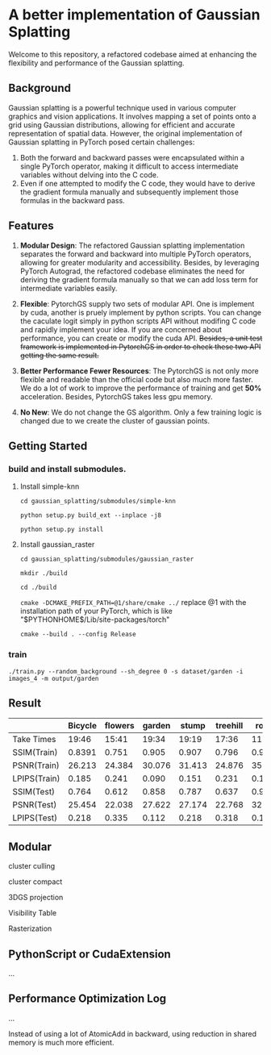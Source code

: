 # A better implementation of Gaussian Splatting
Welcome to this repository, a refactored codebase aimed at enhancing the  flexibility and performance of the Gaussian splatting.

## Background
Gaussian splatting is a powerful technique used in various computer graphics and vision applications. It involves mapping a set of points onto a grid using Gaussian distributions, allowing for efficient and accurate representation of spatial data. However, the original implementation of Gaussian splatting in PyTorch posed certain challenges: 

1. Both the forward and backward passes were encapsulated within a single PyTorch operator, making it difficult to access intermediate variables without delving into the C code.
2. Even if one attempted to modify the C code, they would have to derive the gradient formula manually and subsequently implement those formulas in the backward pass.

## Features

1. **Modular Design**: The refactored Gaussian splatting implementation separates the forward and backward into multiple PyTorch operators, allowing for greater modularity and accessibility. Besides, by leveraging PyTorch Autograd, the refactored codebase eliminates the need for deriving the gradient formula manually so that we can add loss term for intermediate variables easily.

2. **Flexible**: PytorchGS supply two sets of modular API. One is implement by cuda, another is pruely implement by python scripts. You can change the caculate logit simply in python scripts API without modifing C code and rapidly implement your idea. If you are concerned about performance, you can create or modify the cuda API. ~~Besides, a unit test framework is implemented in PytorchGS in order to check these two API getting the same result.~~

3. **Better Performance Fewer Resources**: The PytorchGS is not only more flexible and readable than the official code but also much more faster. We do a lot of work to improve the performance of training and get **50%** acceleration. Besides, PytorchGS takes less gpu memory.

4. **No New**: We do not change the GS algorithm. Only a few training logic is changed due to we create the cluster of gaussian points.


## Getting Started

### build and install submodules.
1. Install simple-knn

    `cd gaussian_splatting/submodules/simple-knn`

    `python setup.py build_ext --inplace -j8`

    `python setup.py install`

2. Install gaussian_raster

    `cd gaussian_splatting/submodules/gaussian_raster`

    `mkdir ./build`

    `cd ./build`

    `cmake -DCMAKE_PREFIX_PATH=@1/share/cmake ../` replace @1 with the installation path of your PyTorch, which is like "\$PYTHONHOME\$/Lib/site-packages/torch"

    `cmake --build . --config Release`

### train

`./train.py --random_background --sh_degree 0 -s dataset/garden -i images_4 -m output/garden`

## Result

|            |Bicycle  |flowers  |garden   |stump    |treehill |room     |counter  |kitchen  |bonsai   |
|   ----     | ---     | ---     | ---     | ---     | ---     | ---     | ---     | ---     | ---     |
| Take Times | 19:46   | 15:41   | 19:34   | 19:19   | 17:36   | 11:26   | 11:50   | 12:44   | 12:17   |
|SSIM(Train) | 0.8391  | 0.751   | 0.905   | 0.907   | 0.796   | 0.935   | 0.921   | 0.936   | 0.947   |
|PSNR(Train) | 26.213  | 24.384  | 30.076  | 31.413  | 24.876  | 35.021  | 30.641  | 33.710  | 34.508  |
|LPIPS(Train)| 0.185   | 0.241   | 0.090   | 0.151   | 0.231   | 0.170   | 0.162   | 0.101   | 0.161   |
|SSIM(Test)  | 0.764   | 0.612   | 0.858   | 0.787   | 0.637   | 0.919   | 0.906   | 0.920   | 0.940   |
|PSNR(Test)  | 25.454  | 22.038  | 27.622  | 27.174  | 22.768  | 32.187  | 29.307  | 32.100  | 33.225  |
|LPIPS(Test) | 0.218   | 0.335   | 0.112   | 0.218   | 0.318   | 0.186   | 0.179   | 0.113   | 0.166   |



## Modular

cluster culling

cluster compact

3DGS projection

Visibility Table

Rasterization

## PythonScript or CudaExtension
...


## Performance Optimization Log

...

Instead of using a lot of AtomicAdd in backward, using reduction in shared memory is much more efficient.